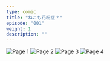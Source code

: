 ```yaml
---
type: comic
title: "ねこも花粉症？"
episode: "001"
weight: 1
description: ""
---
```


![Page 1](name-1.png)
![Page 2](name-2.png)
![Page 3](name-3.png)
![Page 4](name-4.png)
